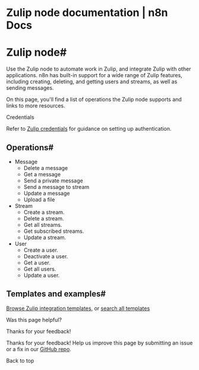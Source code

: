 # Zulip node documentation | n8n Docs

[ ](https://github.com/n8n-io/n8n-docs/edit/main/docs/integrations/builtin/app-nodes/n8n-nodes-base.zulip.md "Edit this page")

# Zulip node#

Use the Zulip node to automate work in Zulip, and integrate Zulip with other applications. n8n has built-in support for a wide range of Zulip features, including creating, deleting, and getting users and streams, as well as sending messages. 

On this page, you'll find a list of operations the Zulip node supports and links to more resources.

Credentials

Refer to [Zulip credentials](../../credentials/zulip/) for guidance on setting up authentication. 

## Operations#

  * Message
    * Delete a message
    * Get a message
    * Send a private message
    * Send a message to stream
    * Update a message
    * Upload a file
  * Stream
    * Create a stream.
    * Delete a stream.
    * Get all streams.
    * Get subscribed streams.
    * Update a stream.
  * User
    * Create a user.
    * Deactivate a user.
    * Get a user.
    * Get all users.
    * Update a user.

## Templates and examples#

[Browse Zulip integration templates](https://n8n.io/integrations/zulip/), or [search all templates](https://n8n.io/workflows/)

Was this page helpful? 

Thanks for your feedback! 

Thanks for your feedback! Help us improve this page by submitting an issue or a fix in our [GitHub repo](https://github.com/n8n-io/n8n-docs). 

Back to top
